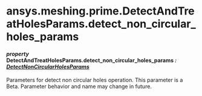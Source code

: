 # ansys.meshing.prime.DetectAndTreatHolesParams.detect_non_circular_holes_params

#### *property* DetectAndTreatHolesParams.detect_non_circular_holes_params *: [DetectNonCircularHolesParams](ansys.meshing.prime.DetectNonCircularHolesParams.md#ansys.meshing.prime.DetectNonCircularHolesParams)*

Parameters for detect non circular holes operation.
This parameter is a Beta. Parameter behavior and name may change in future.

<!-- !! processed by numpydoc !! -->
